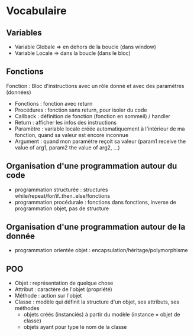# Vocabulaire
## Variables
- Variable Globale => en dehors de la boucle (dans window)
- Variable Locale => dans la boucle (dans le bloc)

## Fonctions
Fonction : Bloc d'instructions avec un rôle donné et avec des paramètres (données)
  - Fonctions : fonction avec return
  - Procédures : fonction sans return, pour isoler du code
- Callback : définition de fonction (fonction en sommeil) / handler
- Return : afficher les infos des instructions
- Paramètre : variable locale créée automatiquement à l'intérieur de ma fonction, quand sa valeur est encore inconnue
- Argument : quand mon paramètre reçoit sa valeur (param1 receive the value of arg1, param2 the value of arg2, ...)

## Organisation d'une programmation autour du code
- programmation structurée : structures while/repeat/for/if..then..else/fonctions
- programmation procédurale : fonctions dans fonctions, inverse de programmation objet, pas de structure
## Organisation d'une programmation autour de la donnée
- programmation orientée objet : encapsulation/héritage/polymorphisme

## POO
- Objet : représentation de quelque chose
- Attribut : caractère de l'objet (propriété)
- Méthode : action sur l'objet
- Classe : modèle qui définit la structure d'un objet, ses attributs, ses méthodes
  - objets créés (instanciés) à partir du modèle (instance = objet de classe)
  - objets ayant pour type le nom de la classe
  
